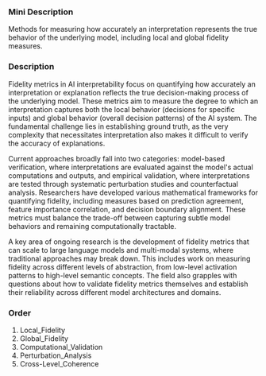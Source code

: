 ### Mini Description

Methods for measuring how accurately an interpretation represents the true behavior of the underlying model, including local and global fidelity measures.

### Description

Fidelity metrics in AI interpretability focus on quantifying how accurately an interpretation or explanation reflects the true decision-making process of the underlying model. These metrics aim to measure the degree to which an interpretation captures both the local behavior (decisions for specific inputs) and global behavior (overall decision patterns) of the AI system. The fundamental challenge lies in establishing ground truth, as the very complexity that necessitates interpretation also makes it difficult to verify the accuracy of explanations.

Current approaches broadly fall into two categories: model-based verification, where interpretations are evaluated against the model's actual computations and outputs, and empirical validation, where interpretations are tested through systematic perturbation studies and counterfactual analysis. Researchers have developed various mathematical frameworks for quantifying fidelity, including measures based on prediction agreement, feature importance correlation, and decision boundary alignment. These metrics must balance the trade-off between capturing subtle model behaviors and remaining computationally tractable.

A key area of ongoing research is the development of fidelity metrics that can scale to large language models and multi-modal systems, where traditional approaches may break down. This includes work on measuring fidelity across different levels of abstraction, from low-level activation patterns to high-level semantic concepts. The field also grapples with questions about how to validate fidelity metrics themselves and establish their reliability across different model architectures and domains.

### Order

1. Local_Fidelity
2. Global_Fidelity
3. Computational_Validation
4. Perturbation_Analysis
5. Cross-Level_Coherence

